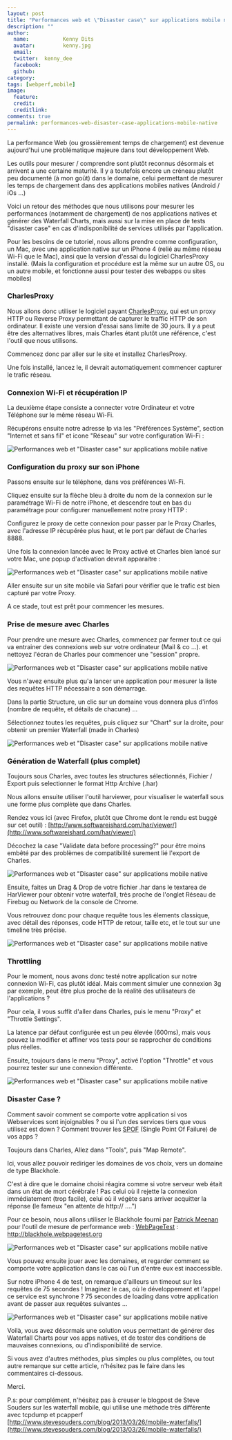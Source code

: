 ```yaml
---
layout: post
title: "Performances web et \"Disaster case\" sur applications mobile native"
description: ""
author:
  name:           Kenny Dits
  avatar:         kenny.jpg
  email:          
  twitter:  kenny_dee      
  facebook:       
  github:    
category: 
tags: [webperf,mobile]
image:
  feature: 
  credit: 
  creditlink: 
comments: true  
permalink: performances-web-disaster-case-applications-mobile-native
---
```


La performance Web (ou grossièrement temps de chargement) est devenue aujourd'hui une problématique majeure dans tout développement Web.

Les outils pour mesurer / comprendre sont plutôt reconnus désormais et arrivent a une certaine maturité. Il y a toutefois encore un créneau plutôt peu documenté (à mon goût) dans le domaine, celui permettant de mesurer les temps de chargement dans des applications mobiles natives (Android / iOs ...)

Voici un retour des méthodes que nous utilisons pour mesurer les performances (notamment de chargement) de nos applications natives et générer des Waterfall Charts, mais aussi sur la mise en place de tests "disaster case" en cas d'indisponibilité de services utilisés par l'application.

Pour les besoins de ce tutoriel, nous allons prendre comme configuration, un Mac, avec une application native sur un iPhone 4 (relié au même réseau Wi-Fi que le Mac), ainsi que la version d'essai du logiciel CharlesProxy installé. (Mais la configuration et procédure est la même sur un autre OS, ou un autre mobile, et fonctionne aussi pour tester des webapps ou sites mobiles)





### CharlesProxy

Nous allons donc utiliser le logiciel payant [CharlesProxy](http://www.charlesproxy.com/), qui est un proxy HTTP ou Reverse Proxy permettant de capturer le traffic HTTP de son ordinateur. Il existe une version d'essai sans limite de 30 jours. Il y a peut être des alternatives libres, mais Charles étant plutôt une référence, c'est l'outil que nous utilisons.

Commencez donc par aller sur le site et installez CharlesProxy.

Une fois installé, lancez le, il devrait automatiquement commencer capturer le trafic réseau.





### Connexion Wi-Fi et récupération IP

La deuxième étape consiste a connecter votre Ordinateur et votre Téléphone sur le même réseau Wi-Fi.



Récupérons ensuite notre adresse Ip via les "Préférences Système", section "Internet et sans fil" et icone "Réseau" sur votre configuration Wi-Fi :



![Performances web et "Disaster case" sur applications mobile native](/images/posts/imgob/0-00-30-83-201306-ob_9f332944f7f96d84b86805a14041a546_recup-ip.png)




### Configuration du proxy sur son iPhone

Passons ensuite sur le téléphone, dans vos préférences Wi-Fi.

Cliquez ensuite sur la flèche bleu à droite du nom de la connexion sur le paramétrage Wi-Fi de notre iPhone, et descendre tout en bas du paramétrage pour configurer manuellement notre proxy HTTP :

Configurez le proxy de cette connexion pour passer par le Proxy Charles, avec l'adresse IP récupérée plus haut, et le port par défaut de Charles 8888.



Une fois la connexion lancée avec le Proxy activé et Charles bien lancé sur votre Mac, une popup d'activation devrait apparaitre :



![Performances web et "Disaster case" sur applications mobile native](/images/posts/imgob/0-00-30-83-201306-ob_5fdf154fbea7025d99bd2e09dcd8e6cb_autorisation-charles.png)

Aller ensuite sur un site mobile via Safari pour vérifier que le trafic est bien capturé par votre Proxy.




A ce stade, tout est prêt pour commencer les mesures.




### Prise de mesure avec Charles

Pour prendre une mesure avec Charles, commencez par fermer tout ce qui va entrainer des connexions web sur votre ordinateur (Mail & co ...). et nettoyez l'écran de Charles pour commencer une "session" propre.



![Performances web et "Disaster case" sur applications mobile native](/images/posts/imgob/0-00-30-83-201306-ob_689b14b9dc97e42b31a007ecfe7343f1_cleaner-charles.png)

Vous n'avez ensuite plus qu'a lancer une application pour mesurer la liste des requêtes HTTP nécessaire a son démarrage.

Dans la partie Structure, un clic sur un domaine vous donnera plus d'infos (nombre de requête, et détails de chacune) ...

Sélectionnez toutes les requêtes, puis cliquez sur "Chart" sur la droite, pour obtenir un premier Waterfall (made in Charles)



![Performances web et "Disaster case" sur applications mobile native](/images/posts/imgob/0-00-30-83-201306-ob_a5ed4b66cceafe170170112a0c5bc5ae_recording-charles-chart.png)



### Génération de Waterfall (plus complet)

Toujours sous Charles, avec toutes les structures sélectionnés, Fichier / Export puis selectionner le format Http Archive (.har)

Nous allons ensuite utiliser l'outil harviewer, pour visualiser le waterfall sous une forme plus complète que dans Charles.

Rendez vous ici (avec Firefox, plutôt que Chrome dont le rendu est buggé sur cet outil) : [http://www.softwareishard.com/har/viewer/](http://www.softwareishard.com/har/viewer/)

Décochez la case "Validate data before processing?" pour être moins embêté par des problèmes de compatibilité surement lié l'export de Charles.



![Performances web et "Disaster case" sur applications mobile native](/images/posts/imgob/0-00-30-83-201306-ob_1ca8d35846fcf94af13302079edba29d_harviewer.png)

Ensuite, faites un Drag & Drop de votre fichier .har dans le textarea de HarViewer pour obtenir votre waterfall, très proche de l'onglet Réseau de Firebug ou Network de la console de Chrome.

Vous retrouvez donc pour chaque requête tous les élements classique, avec détail des réponses, code HTTP de retour, taille etc, et le tout sur une timeline très précise.



![Performances web et "Disaster case" sur applications mobile native](/images/posts/imgob/0-00-30-83-201306-ob_592bf871e7372f057e87d3bad159ca0d_waterfall-har-viewer.png)



### Throttling

Pour le moment, nous avons donc testé notre application sur notre connexion Wi-Fi, cas plutôt idéal. Mais comment simuler une connexion 3g par exemple, peut être plus proche de la réalité des utilisateurs de l'applications ?

Pour cela, il vous suffit d'aller dans Charles, puis le menu "Proxy" et "Throttle Settings".

La latence par défaut configurée est un peu élevée (600ms), mais vous pouvez la modifier et affiner vos tests pour se rapprocher de conditions plus réelles.

Ensuite, toujours dans le menu "Proxy", activé l'option "Throttle" et vous pourrez tester sur une connexion différente.



![Performances web et "Disaster case" sur applications mobile native](/images/posts/imgob/0-00-30-83-201306-ob_e2de8973ef740d2832a1e475cc632226_throttling.png)



### Disaster Case ?

Comment savoir comment se comporte votre application si vos Webservices sont injoignables ? ou si l'un des services tiers que vous utilisez est down ? Comment trouver les [SPOF](http://blog.patrickmeenan.com/2011/10/testing-for-frontend-spof.html) (Single Point Of Failure) de vos apps ?

Toujours dans Charles, Allez dans "Tools", puis "Map Remote".

Ici, vous allez pouvoir rediriger les domaines de vos choix, vers un domaine de type Blackhole.

C'est à dire que le domaine choisi réagira comme si votre serveur web était dans un état de mort cérébrale ! Pas celui où il rejette la connexion immédiatement (trop facile), celui où il végète sans arriver acquitter la réponse (le fameux "en attente de http:// ....")

Pour ce besoin, nous allons utiliser le Blackhole fourni par [Patrick Meenan](https://twitter.com/patmeenan) pour l'outil de mesure de performance web : [WebPageTest](http://www.webpagetest.org) : http://blackhole.webpagetest.org



![Performances web et "Disaster case" sur applications mobile native](/images/posts/imgob/0-00-30-83-201307-ob_f21590aa8b7234c9f7bc596f31f3d6d3_mapremote.png)

Vous pouvez ensuite jouer avec les domaines, et regarder comment se comporte votre application dans le cas où l'un d'entre eux est inaccessible.

Sur notre iPhone 4 de test, on remarque d'ailleurs un timeout sur les requêtes de 75 secondes ! Imaginez le cas, où le développement et l'appel ce service est synchrone ? 75 secondes de loading dans votre application avant de passer aux requêtes suivantes ...



![Performances web et "Disaster case" sur applications mobile native](/images/posts/imgob/0-00-30-83-201307-ob_08a2d492e28867e560b7a8863c328022_spof.png)

Voilà, vous avez désormais une solution vous permettant de générer des Waterfall Charts pour vos apps natives, et de tester des conditions de mauvaises connexions, ou d'indisponibilité de service.

Si vous avez d'autres méthodes, plus simples ou plus complètes, ou tout autre remarque sur cette article, n'hésitez pas le faire dans les commentaires ci-dessous.

Merci.

P.s: pour complément, n'hésitez pas à creuser le blogpost de Steve Souders sur les waterfall mobile, qui utilise une méthode très différente avec tcpdump et pcapperf [http://www.stevesouders.com/blog/2013/03/26/mobile-waterfalls/](http://www.stevesouders.com/blog/2013/03/26/mobile-waterfalls/)



